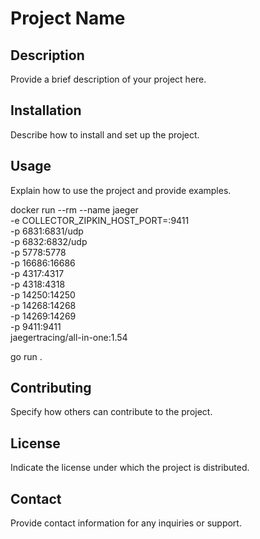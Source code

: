 # Project Name

## Description
Provide a brief description of your project here.

## Installation
Describe how to install and set up the project.

## Usage
Explain how to use the project and provide examples.

docker run --rm --name jaeger \
  -e COLLECTOR_ZIPKIN_HOST_PORT=:9411 \
  -p 6831:6831/udp \
  -p 6832:6832/udp \
  -p 5778:5778 \
  -p 16686:16686 \
  -p 4317:4317 \
  -p 4318:4318 \
  -p 14250:14250 \
  -p 14268:14268 \
  -p 14269:14269 \
  -p 9411:9411 \
  jaegertracing/all-in-one:1.54

go run .
## Contributing
Specify how others can contribute to the project.

## License
Indicate the license under which the project is distributed.

## Contact
Provide contact information for any inquiries or support.
